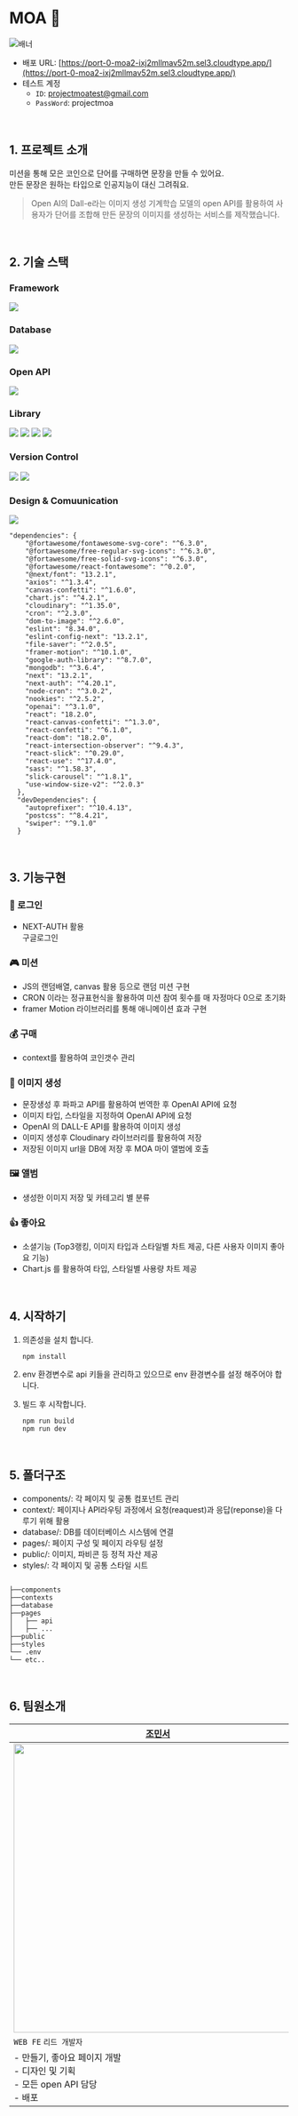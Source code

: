 # MOA 🎨

![배너](https://github.com/Green-Team-D/MOA/assets/112158792/997047da-b46c-4f19-94a1-e22bc31c8b3e)

- 배포 URL: [https://port-0-moa2-ixj2mllmav52m.sel3.cloudtype.app/](https://port-0-moa2-ixj2mllmav52m.sel3.cloudtype.app/)
- 테스트 계정
  - `ID`: projectmoatest@gmail.com
  - `PassWord`: projectmoa

<br/>

## 1. 프로젝트 소개

미션을 통해 모은 코인으로 단어를 구매하면 문장을 만들 수 있어요. <br />
만든 문장은 원하는 타입으로 인공지능이 대신 그려줘요. 

> Open AI의 Dall-e라는 이미지 생성 기계학습 모델의 open API를 활용하여 사용자가 단어를 조합해 만든 문장의 이미지를 생성하는 서비스를 제작했습니다. 
<br/>

## 2. 기술 스택
### Framework
<img src="https://img.shields.io/badge/next.js-000000?style=for-the-badge&logo=nextdotjs&logoColor=white">

### Database
 <img src="https://img.shields.io/badge/mongoDB-47A248?style=for-the-badge&logo=MongoDB&logoColor=white">

### Open API
 <img src="https://img.shields.io/badge/OpenAI-412991?style=for-the-badge&logo=openai&logoColor=white">

### Library
<div diplay="inline-block" >
  <img src="https://img.shields.io/badge/Axios-5A29E4?style=for-the-badge&logo=axios&logoColor=white">
  <img src="https://img.shields.io/badge/Chart.js-13324B?style=for-the-badge&logo=chartdotjs&logoColor=white">
  <img src="https://img.shields.io/badge/Swiper-6332F6?style=for-the-badge&logo=swiper&logoColor=white">
  <img src="https://img.shields.io/badge/Sass-CC6699?style=for-the-badge&logo=sass&logoColor=white">
</div>

### Version Control 
<div diplay="inline-block" >
  <img src="https://img.shields.io/badge/Git-F05032?style=for-the-badge&logo=git&logoColor=white">
  <img src="https://img.shields.io/badge/GitHub-181717?style=for-the-badge&logo=github&logoColor=white">
</div>

### Design & Comuunication
<img src="https://img.shields.io/badge/Figma-F24E1E?style=for-the-badge&logo=figma&logoColor=white">

```
"dependencies": {
    "@fortawesome/fontawesome-svg-core": "^6.3.0",
    "@fortawesome/free-regular-svg-icons": "^6.3.0",
    "@fortawesome/free-solid-svg-icons": "^6.3.0",
    "@fortawesome/react-fontawesome": "^0.2.0",
    "@next/font": "13.2.1",
    "axios": "^1.3.4",
    "canvas-confetti": "^1.6.0",
    "chart.js": "^4.2.1",
    "cloudinary": "^1.35.0",
    "cron": "^2.3.0",
    "dom-to-image": "^2.6.0",
    "eslint": "8.34.0",
    "eslint-config-next": "13.2.1",
    "file-saver": "^2.0.5",
    "framer-motion": "^10.1.0",
    "google-auth-library": "^8.7.0",
    "mongodb": "^3.6.4",
    "next": "13.2.1",
    "next-auth": "^4.20.1",
    "node-cron": "^3.0.2",
    "nookies": "^2.5.2",
    "openai": "^3.1.0",
    "react": "18.2.0",
    "react-canvas-confetti": "^1.3.0",
    "react-confetti": "^6.1.0",
    "react-dom": "18.2.0",
    "react-intersection-observer": "^9.4.3",
    "react-slick": "^0.29.0",
    "react-use": "^17.4.0",
    "sass": "^1.58.3",
    "slick-carousel": "^1.8.1",
    "use-window-size-v2": "^2.0.3"
  },
  "devDependencies": {
    "autoprefixer": "^10.4.13",
    "postcss": "^8.4.21",
    "swiper": "^9.1.0"
  }
```
<br/>

## 3. 기능구현
### 🔐 로그인 
- NEXT-AUTH 활용 <br/>
  구글로그인

### 🎮 미션
- JS의 랜덤배열, canvas 활용 등으로 랜덤 미션 구현
- CRON 이라는 정규표현식을 활용하여 미션 참여 횟수를 매 자정마다 0으로 초기화
- framer Motion 라이브러리를 통해 애니메이션 효과 구현

### 💰 구매
- context를 활용하여 코인갯수 관리
  
### 🎨 이미지 생성
- 문장생성 후 파파고 API를 활용하여 번역한 후 OpenAI API에 요청
- 이미지 타입, 스타일을 지정하여 OpenAI API에 요청
- OpenAI 의 DALL-E API를 활용하여 이미지 생성
- 이미지 생성후 Cloudinary 라이브러리를 활용하여 저장
- 저장된 이미지 url을 DB에 저장 후 MOA 마이 앨범에 호출

### 🖼 앨범
- 생성한 이미지 저장 및 카테고리 별 분류

### 👍 좋아요 
- 소셜기능 (Top3랭킹, 이미지 타입과 스타일별 차트 제공, 다른 사용자 이미지 좋아요 기능)
- Chart.js 를 활용하여 타입, 스타일별 사용량 차트 제공
<br/>

## 4. 시작하기
1. 의존성을 설치 합니다.
   
   ```
   npm install
   ```
   
2. env 환경변수로 api 키들을 관리하고 있으므로 env 환경변수를 설정 해주어야 합니다. 

3. 빌드 후 시작합니다.

   ```
   npm run build
   npm run dev
   ```

<br/>

## 5. 폴더구조
- components/: 각 페이지 및 공통 컴포넌트 관리
- context/: 페이지나 API라우팅 과정에서 요청(reaquest)과 응답(reponse)을 다루기 위해 활용
- database/: DB를 데이터베이스 시스템에 연결
- pages/: 페이지 구성 및 페이지 라우팅 설정
- public/: 이미지, 파비콘 등 정적 자산 제공
- styles/: 각 페이지 및 공통 스타일 시트

 ```

├──components
├──contexts
├──database
├──pages
│   ├── api
│   ├── ...
├──public
├──styles
└── .env
└── etc..

 ```
<br/>

## 6. 팀원소개

|    [조민서](https://github.com/ZziBooOooo)  | [김형재](https://github.com/wo3214) | [김세림](https://github.com/imserimkim)  |
|-------------------------------------------|-------------------------------------|------------------------------------------|
|<img width="520" src="https://avatars.githubusercontent.com/u/107842817?v=4">|<img width="520" src="https://avatars.githubusercontent.com/u/118143199?v=4">|<img width="520" src="https://avatars.githubusercontent.com/u/112158792?v=4"> |
|           `WEB FE` `리드 개발자`           |            `WEB FE`                 |               `WEB FE`                   |
| - 만들기, 좋아요 페이지 개발<br/> - 디자인 및 기획 <br/> - 모든 open API 담당<br/> - 배포 | - 구매하기, 앨범 페이지 개발<br/> - 로그인 구현<br/> 코인 수 관리| - 메인페이지, 미션 페이지 개발<br/> - 디자인<br/>- 미션횟수 데이터 관리|

